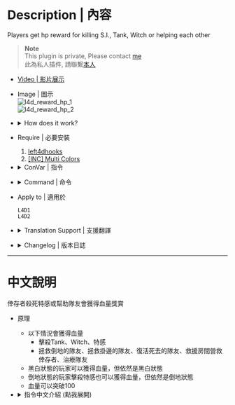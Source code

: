 # Description | 內容
Players get hp reward for killing S.I., Tank, Witch or helping each other

> __Note__ <br/>
This plugin is private, Please contact [me](https://github.com/fbef0102/Game-Private_Plugin#私人插件列表-private-plugins-list)<br/>
此為私人插件, 請聯繫[本人](https://github.com/fbef0102/Game-Private_Plugin#私人插件列表-private-plugins-list)

* [Video | 影片展示](https://youtu.be/lCyV4nX1zko)

* Image | 圖示
	<br/>![l4d_reward_hp_1](image/l4d_reward_hp_1.gif)
	<br/>![l4d_reward_hp_2](image/l4d_reward_hp_2.gif)

* <details><summary>How does it work?</summary>

	* Hp Reward for helping teammate
	* Hp Reward for killing Tank or Witch
</details>

* Require | 必要安裝
	1. [left4dhooks](https://forums.alliedmods.net/showthread.php?t=321696)
    2. [[INC] Multi Colors](https://github.com/fbef0102/L4D1_2-Plugins/releases/tag/Multi-Colors)

* <details><summary>ConVar | 指令</summary>

	* cfg/sourcemod/l4d_reward_hp.cfg
		```php
		// 0=Plugin off, 1=Plugin on.
		l4d_reward_hp_enable "1"

		// Changes how message displays. (0: Disable, 1:In chat, 2: In Hint Box, 3: In center text)
		l4d_reward_hp_announce_type "1"

		// Hp reward for healing people with kit.
		l4d_reward_hp_heal_teammate "8"

		// Hp reward for killing Special Infected.
		l4d_reward_hp_kill_si "2"

		// Hp reward for killing Tank.
		l4d_reward_hp_kill_tank "10"

		// Hp reward for killing Witch (Many shots).
		l4d_reward_hp_kill_witch_shots "5"

		// Hp reward for killing Witch (One shot).
		l4d_reward_hp_kill_witch_one_shot "10"

		// Hp reward for doing the rescue.
		l4d_reward_hp_rescue_teammate "5"

		// Hp reward for reviving the incapacitated teammate.
		l4d_reward_hp_revive_incap "5"

		// Hp reward for reviving the teammate who is hangign from ledge.
		l4d_reward_hp_revive_hang "0"

		// Hp reward for saving people with defibrillator.
		l4d_reward_hp_defi_save "10"

		// Hp reward max health. (can set HP >100)
		l4d_reward_hp_max "100"

		// When not black&white, 0=Add temporary health, 1=Add to main health.
		l4d_reward_hp_heal_type "1"

		// When black&white, 0=Add temporary health, 1=Add to main health.
		l4d_reward_hp_heal_type_bw "0"
		```
</details>

* <details><summary>Command | 命令</summary>

	None
</details>

* Apply to | 適用於
	```
	L4D1
	L4D2
	```

* <details><summary>Translation Support | 支援翻譯</summary>

	```
	English
	繁體中文
	简体中文
	```
</details>

* <details><summary>Changelog | 版本日誌</summary>

	* v1.1 (2024-7-20)
		* Update cvars

	* v1.0
		* Initial Release
</details>

- - - -
# 中文說明
倖存者殺死特感或幫助隊友會獲得血量獎賞

* 原理
	* 以下情況會獲得血量
		* 擊殺Tank、Witch、特感
		* 拯救倒地的隊友、拯救掛邊的隊友、復活死去的隊友、救援房間營救倖存者、治療隊友
	* 黑白狀態的玩家可以獲得血量，但依然是黑白狀態
	* 倒地狀態的玩家擊殺特感也可以獲得血量，但依然是倒地狀態
	* 血量可以突破100

* <details><summary>指令中文介紹 (點我展開)</summary>

	* cfg/sourcemod/l4d_reward_hp.cfg
		```php
		// 0=關閉插件, 1=啟動插件
		l4d_reward_hp_enable "1"

		// 血量獎賞提示該如何顯示. (0: 不提示, 1: 聊天框, 2: 黑底白字框, 3: 螢幕正中間)
		l4d_reward_hp_announce_type "1"

		// 治療隊友 獲得的血量
		l4d_reward_hp_heal_teammate "8"

		// 殺死特感 獲得的血量
		l4d_reward_hp_kill_si "2"

		// 殺死Tank 獲得的血量
		l4d_reward_hp_kill_tank "10"

		// 殺死Witch 獲得的血量 (不是一發死)
		l4d_reward_hp_kill_witch_shots "5"

		// 殺死Witch 獲得的血量 (一發死)
		l4d_reward_hp_kill_witch_one_shot "10"

		// 救援房間營救倖存者 獲得的血量
		l4d_reward_hp_rescue_teammate "5"

		// 拯救倒地的隊友 獲得的血量
		l4d_reward_hp_revive_incap "5"

		// 拯救掛邊的隊友 獲得的血量
		l4d_reward_hp_revive_hang "0"

		// 電擊器復活死去的隊友 獲得的血量
		l4d_reward_hp_defi_save "10"

		// 可回復的最大血量 (可設置超過100)
		l4d_reward_hp_max "100"

		// 沒黑白時, 0=回復虛血, 1=回復實血.
		l4d_reward_hp_heal_type "1"

		// 黑白時, 0=回復虛血, 1=回復實血.
		l4d_reward_hp_heal_type_bw "0"
		```
</details>